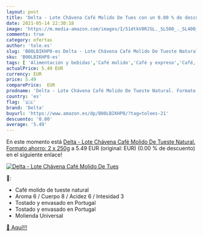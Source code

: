 ```yaml
---
layout: post
title: 'Delta - Lote Chávena Café Molido De Tues con un 0.00 % de descuento'
date: 2021-05-14 22:30:18
image: 'https://m.media-amazon.com/images/I/51dtkV0RJSL._SL500_._SL400_.jpg'
comments: true
category: ofertas
author: 'tole.es'
slug: 'B00LBIKHP8-es Delta - Lote Chávena Café Molido De Tueste Natural....'
sku: 'B00LBIKHP8-es'
tags: [ 'Alimentación y bebidas','Café molido','Café y expreso','Café, té y bebidas','café','delta', ]
actualPrice: 5.49 EUR
currency: EUR
price: 5.49
comparePrice:  EUR
prodname: 'Delta - Lote Chávena Café Molido De Tueste Natural. Formato ahorro: 2 x 250g'
country: 'es'
flag: '🇪🇸'
brand: 'Delta'
buyurl: 'https://www.amazon.es/dp/B00LBIKHP8/?tag=tolees-21'
descuento: '0.00'
average: '5.49'
---
```


En este momento está [Delta - Lote Chávena Café Molido De Tueste Natural. Formato ahorro: 2 x 250g](https://www.amazon.es/dp/B00LBIKHP8/?tag=tolees-21) a 5.49 EUR (original:  EUR) (0.00 %  de descuento) en el siguiente enlace!

[![Delta - Lote Chávena Café Molido De Tues](https://m.media-amazon.com/images/I/51dtkV0RJSL._SL500_._SL400_.jpg)](https://www.amazon.es/dp/B00LBIKHP8/?tag=tolees-21)

🔎:

- Café molido de tueste natural
- Aroma 6 / Cuerpo 8 / Acidez 6 / Intesidad 3
- Tostado y envasado en Portugal
- Tostado y envasado en Portugal
- Molienda Universal

[🛒 Aquí!!!](https://www.amazon.es/dp/B00LBIKHP8/?tag=tolees-21)
